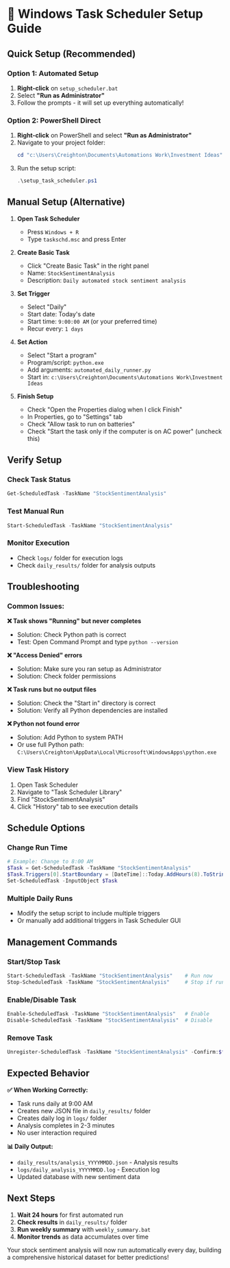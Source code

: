 # 🤖 Windows Task Scheduler Setup Guide

## Quick Setup (Recommended)

### Option 1: Automated Setup
1. **Right-click** on `setup_scheduler.bat`
2. Select **"Run as Administrator"**
3. Follow the prompts - it will set up everything automatically!

### Option 2: PowerShell Direct
1. **Right-click** on PowerShell and select **"Run as Administrator"**
2. Navigate to your project folder:
   ```powershell
   cd "c:\Users\Creighton\Documents\Automations Work\Investment Ideas"
   ```
3. Run the setup script:
   ```powershell
   .\setup_task_scheduler.ps1
   ```

## Manual Setup (Alternative)

1. **Open Task Scheduler**
   - Press `Windows + R`
   - Type `taskschd.msc` and press Enter

2. **Create Basic Task**
   - Click "Create Basic Task" in the right panel
   - Name: `StockSentimentAnalysis`
   - Description: `Daily automated stock sentiment analysis`

3. **Set Trigger**
   - Select "Daily"
   - Start date: Today's date
   - Start time: `9:00:00 AM` (or your preferred time)
   - Recur every: `1 days`

4. **Set Action**
   - Select "Start a program"
   - Program/script: `python.exe`
   - Add arguments: `automated_daily_runner.py`
   - Start in: `c:\Users\Creighton\Documents\Automations Work\Investment Ideas`

5. **Finish Setup**
   - Check "Open the Properties dialog when I click Finish"
   - In Properties, go to "Settings" tab
   - Check "Allow task to run on batteries"
   - Check "Start the task only if the computer is on AC power" (uncheck this)

## Verify Setup

### Check Task Status
```powershell
Get-ScheduledTask -TaskName "StockSentimentAnalysis"
```

### Test Manual Run
```powershell
Start-ScheduledTask -TaskName "StockSentimentAnalysis"
```

### Monitor Execution
- Check `logs/` folder for execution logs
- Check `daily_results/` folder for analysis outputs

## Troubleshooting

### Common Issues:

**❌ Task shows "Running" but never completes**
- Solution: Check Python path is correct
- Test: Open Command Prompt and type `python --version`

**❌ "Access Denied" errors**
- Solution: Make sure you ran setup as Administrator
- Solution: Check folder permissions

**❌ Task runs but no output files**
- Solution: Check the "Start in" directory is correct
- Solution: Verify all Python dependencies are installed

**❌ Python not found error**
- Solution: Add Python to system PATH
- Or use full Python path: `C:\Users\Creighton\AppData\Local\Microsoft\WindowsApps\python.exe`

### View Task History
1. Open Task Scheduler
2. Navigate to "Task Scheduler Library"
3. Find "StockSentimentAnalysis"
4. Click "History" tab to see execution details

## Schedule Options

### Change Run Time
```powershell
# Example: Change to 8:00 AM
$Task = Get-ScheduledTask -TaskName "StockSentimentAnalysis"
$Task.Triggers[0].StartBoundary = [DateTime]::Today.AddHours(8).ToString("yyyy-MM-ddTHH:mm:ss")
Set-ScheduledTask -InputObject $Task
```

### Multiple Daily Runs
- Modify the setup script to include multiple triggers
- Or manually add additional triggers in Task Scheduler GUI

## Management Commands

### Start/Stop Task
```powershell
Start-ScheduledTask -TaskName "StockSentimentAnalysis"    # Run now
Stop-ScheduledTask -TaskName "StockSentimentAnalysis"     # Stop if running
```

### Enable/Disable Task
```powershell
Enable-ScheduledTask -TaskName "StockSentimentAnalysis"   # Enable
Disable-ScheduledTask -TaskName "StockSentimentAnalysis"  # Disable
```

### Remove Task
```powershell
Unregister-ScheduledTask -TaskName "StockSentimentAnalysis" -Confirm:$false
```

## Expected Behavior

**✅ When Working Correctly:**
- Task runs daily at 9:00 AM
- Creates new JSON file in `daily_results/` folder
- Creates daily log in `logs/` folder  
- Analysis completes in 2-3 minutes
- No user interaction required

**📊 Daily Output:**
- `daily_results/analysis_YYYYMMDD.json` - Analysis results
- `logs/daily_analysis_YYYYMMDD.log` - Execution log
- Updated database with new sentiment data

## Next Steps

1. **Wait 24 hours** for first automated run
2. **Check results** in `daily_results/` folder
3. **Run weekly summary** with `weekly_summary.bat`
4. **Monitor trends** as data accumulates over time

Your stock sentiment analysis will now run automatically every day, building a comprehensive historical dataset for better predictions!
